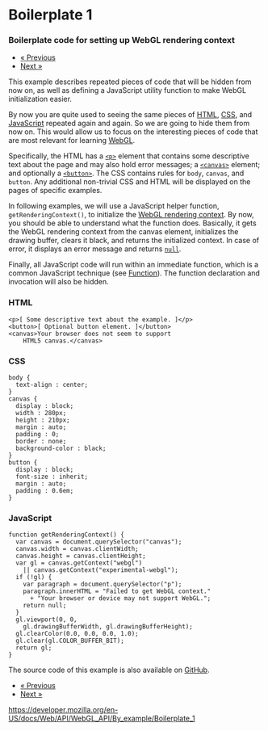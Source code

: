 Boilerplate 1
=============

### Boilerplate code for setting up WebGL rendering context

-   <a href="canvas_size_and_webgl" class="button minimal">« Previous</a>
-   <a href="scissor_animation" class="button minimal">Next »</a>

This example describes repeated pieces of code that will be hidden from now on, as well as defining a JavaScript utility function to make WebGL initialization easier.

By now you are quite used to seeing the same pieces of [HTML](https://developer.mozilla.org/en-US/docs/Glossary/HTML), [CSS](https://developer.mozilla.org/en-US/docs/Glossary/CSS), and [JavaScript](https://developer.mozilla.org/en-US/docs/Glossary/JavaScript) repeated again and again. So we are going to hide them from now on. This would allow us to focus on the interesting pieces of code that are most relevant for learning [WebGL](https://developer.mozilla.org/en-US/docs/Glossary/WebGL).

Specifically, the HTML has a [`<p>`](https://developer.mozilla.org/en-US/docs/Web/HTML/Element/p) element that contains some descriptive text about the page and may also hold error messages; a [`<canvas>`](https://developer.mozilla.org/en-US/docs/Web/HTML/Element/canvas) element; and optionally a [`<button>`](https://developer.mozilla.org/en-US/docs/Web/HTML/Element/button). The CSS contains rules for `body`, `canvas`, and `button`. Any additional non-trivial CSS and HTML will be displayed on the pages of specific examples.

In following examples, we will use a JavaScript helper function, `getRenderingContext()`, to initialize the [WebGL rendering context](../../webglrenderingcontext). By now, you should be able to understand what the function does. Basically, it gets the WebGL rendering context from the canvas element, initializes the drawing buffer, clears it black, and returns the initialized context. In case of error, it displays an error message and returns [`null`](https://developer.mozilla.org/en-US/docs/Web/JavaScript/Reference/Global_Objects/null).

Finally, all JavaScript code will run within an immediate function, which is a common JavaScript technique (see [Function](https://developer.mozilla.org/en-US/docs/Glossary/Function)). The function declaration and invocation will also be hidden.

### HTML

    <p>[ Some descriptive text about the example. ]</p>
    <button>[ Optional button element. ]</button>
    <canvas>Your browser does not seem to support
        HTML5 canvas.</canvas>

### CSS

    body {
      text-align : center;
    }
    canvas {
      display : block;
      width : 280px;
      height : 210px;
      margin : auto;
      padding : 0;
      border : none;
      background-color : black;
    }
    button {
      display : block;
      font-size : inherit;
      margin : auto;
      padding : 0.6em;
    }

### JavaScript

    function getRenderingContext() {
      var canvas = document.querySelector("canvas");
      canvas.width = canvas.clientWidth;
      canvas.height = canvas.clientHeight;
      var gl = canvas.getContext("webgl")
        || canvas.getContext("experimental-webgl");
      if (!gl) {
        var paragraph = document.querySelector("p");
        paragraph.innerHTML = "Failed to get WebGL context."
          + "Your browser or device may not support WebGL.";
        return null;
      }
      gl.viewport(0, 0,
        gl.drawingBufferWidth, gl.drawingBufferHeight);
      gl.clearColor(0.0, 0.0, 0.0, 1.0);
      gl.clear(gl.COLOR_BUFFER_BIT);
      return gl;
    }

The source code of this example is also available on [GitHub](https://github.com/idofilin/webgl-by-example/tree/master/boilerplate-1).

-   <a href="canvas_size_and_webgl" class="button minimal">« Previous</a>
-   <a href="scissor_animation" class="button minimal">Next »</a>

<a href="https://developer.mozilla.org/en-US/docs/Web/API/WebGL_API/By_example/Boilerplate_1" class="_attribution-link">https://developer.mozilla.org/en-US/docs/Web/API/WebGL_API/By_example/Boilerplate_1</a>
